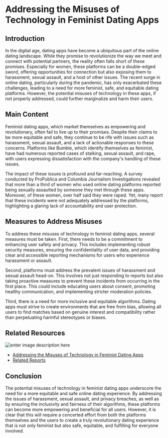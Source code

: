 # Addressing the Misuses of Technology in Feminist Dating Apps

## Introduction

In the digital age, dating apps have become a ubiquitous part of the online dating landscape. While they promise to revolutionize the way we meet and connect with potential partners, the reality often falls short of these promises. Especially for women, these platforms can be a double-edged sword, offering opportunities for connection but also exposing them to harassment, sexual assault, and a host of other issues. The recent surge in online dating, particularly during the pandemic, has only exacerbated these challenges, leading to a need for more feminist, safe, and equitable dating platforms. However, the potential misuses of technology in these apps, if not properly addressed, could further marginalize and harm their users.

## Main Content

Feminist dating apps, which market themselves as empowering and revolutionary, often fail to live up to their promises. Despite their claims to be more equitable and safe, they continue to be rife with issues such as harassment, sexual assault, and a lack of actionable responses to these concerns. Platforms like Bumble, which identify themselves as feminist, have had numerous reported cases of stalking, sexual assault, and rape, with users expressing dissatisfaction with the company's handling of these issues.

The impact of these issues is profound and far-reaching. A survey conducted by ProPublica and Columbia Journalism Investigations revealed that more than a third of women who used online dating platforms reported being sexually assaulted by someone they met through these apps. Moreover, of these women, over half said they were raped. Yet, many report that these incidents were not adequately addressed by the platforms, highlighting a glaring lack of accountability and user protection.

## Measures to Address Misuses

To address these misuses of technology in feminist dating apps, several measures must be taken. First, there needs to be a commitment to enhancing user safety and privacy. This includes implementing robust security measures, ensuring the confidentiality of user data, and providing clear and accessible reporting mechanisms for users who experience harassment or assault.

Second, platforms must address the prevalent issues of harassment and sexual assault head-on. This involves not just responding to reports but also taking proactive measures to prevent these incidents from occurring in the first place. This could include educating users about consent, promoting healthy communication, and implementing stricter moderation policies.

Third, there is a need for more inclusive and equitable algorithms. Dating apps must strive to create environments that are free from bias, allowing all users to find matches based on genuine interest and compatibility rather than perpetuating harmful stereotypes or biases.

## Related Resources
![enter image description here][1]
- [Addressing the Misuses of Technology in Feminist Dating Apps](https://telegra.ph/Addressing-the-Misuses-of-Technology-in-Feminist-Dating-Apps-03-02)
- [Related Reports](https://drive.google.com/drive/folders/1-mFlPTlxo43QX70m3t5P16yvmylmhFI_)

## Conclusion

The potential misuses of technology in feminist dating apps underscore the need for a more equitable and safe online dating experience. By addressing the issues of harassment, sexual assault, and privacy breaches, as well as by ensuring the inclusivity and fairness of their algorithms, these platforms can become more empowering and beneficial for all users. However, it is clear that this will require a concerted effort from both the platforms themselves and the users to create a truly revolutionary dating experience that is not only feminist but also safe, equitable, and fulfilling for everyone involved.


  [1]: https://i.stack.imgur.com/TB2ws.jpg
